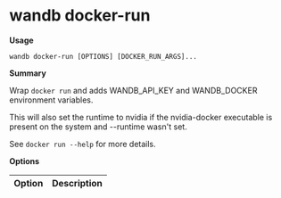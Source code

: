 # wandb docker-run

**Usage**

`wandb docker-run [OPTIONS] [DOCKER_RUN_ARGS]...`

**Summary**

Wrap `docker run` and adds WANDB_API_KEY and WANDB_DOCKER environment
variables.

This will also set the runtime to nvidia if the nvidia-docker executable is
present on the system and --runtime wasn't set.

See `docker run --help` for more details.

**Options**

| **Option** | **Description** |
| :--- | :--- |

